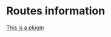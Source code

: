 # Routes information

[This is a plugin](https://github.com/kataras/iris/tree/development/plugin/routesinfo)


